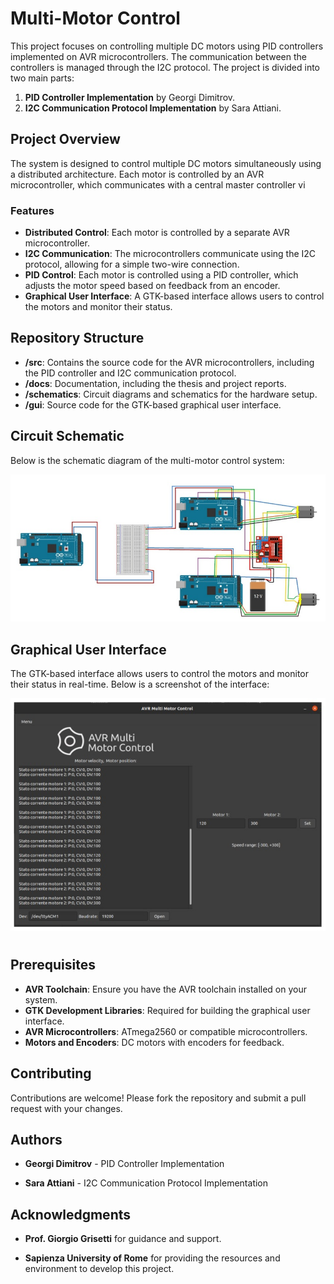 # Multi-Motor Control

This project focuses on controlling multiple DC motors using PID controllers implemented on AVR microcontrollers. The communication between the controllers is managed through the I2C protocol. The project is divided into two main parts:

1. **PID Controller Implementation** by Georgi Dimitrov.
2. **I2C Communication Protocol Implementation** by Sara Attiani.

## Project Overview

The system is designed to control multiple DC motors simultaneously using a distributed architecture. Each motor is controlled by an AVR microcontroller, which communicates with a central master controller vi

### Features

- **Distributed Control**: Each motor is controlled by a separate AVR microcontroller.
- **I2C Communication**: The microcontrollers communicate using the I2C protocol, allowing for a simple two-wire connection.
- **PID Control**: Each motor is controlled using a PID controller, which adjusts the motor speed based on feedback from an encoder.
- **Graphical User Interface**: A GTK-based interface allows users to control the motors and monitor their status.

## Repository Structure

- **/src**: Contains the source code for the AVR microcontrollers, including the PID controller and I2C communication protocol.
- **/docs**: Documentation, including the thesis and project reports.
- **/schematics**: Circuit diagrams and schematics for the hardware setup.
- **/gui**: Source code for the GTK-based graphical user interface.

## Circuit Schematic

Below is the schematic diagram of the multi-motor control system:

<img src="screenshot/screenshot1.jpg" title="" alt="Circuit Schematic" data-align="center">

## Graphical User Interface

The GTK-based interface allows users to control the motors and monitor their status in real-time. Below is a screenshot of the interface:

<img title="" src="screenshot/screenshot2.jpg" alt="GUI Screenshot" width="555" data-align="center">

# 

## Prerequisites

- **AVR Toolchain**: Ensure you have the AVR toolchain installed on your system.
- **GTK Development Libraries**: Required for building the graphical user interface.
- **AVR Microcontrollers**: ATmega2560 or compatible microcontrollers.
- **Motors and Encoders**: DC motors with encoders for feedback.
  
  

## Contributing

Contributions are welcome! Please fork the repository and submit a pull request with your changes.

## Authors

- **Georgi Dimitrov** - PID Controller Implementation

- **Sara Attiani** - I2C Communication Protocol Implementation

## Acknowledgments

- **Prof. Giorgio Grisetti** for guidance and support.

- **Sapienza University of Rome** for providing the resources and environment to develop this project.
